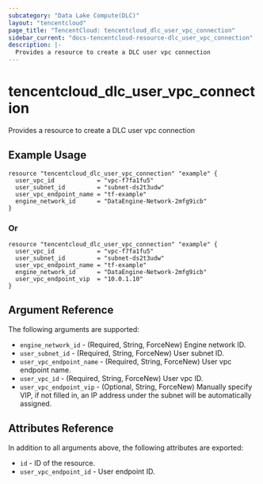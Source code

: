 ```yaml
---
subcategory: "Data Lake Compute(DLC)"
layout: "tencentcloud"
page_title: "TencentCloud: tencentcloud_dlc_user_vpc_connection"
sidebar_current: "docs-tencentcloud-resource-dlc_user_vpc_connection"
description: |-
  Provides a resource to create a DLC user vpc connection
---
```


# tencentcloud_dlc_user_vpc_connection

Provides a resource to create a DLC user vpc connection

## Example Usage

```hcl
resource "tencentcloud_dlc_user_vpc_connection" "example" {
  user_vpc_id            = "vpc-f7fa1fu5"
  user_subnet_id         = "subnet-ds2t3udw"
  user_vpc_endpoint_name = "tf-example"
  engine_network_id      = "DataEngine-Network-2mfg9icb"
}
```

### Or

```hcl
resource "tencentcloud_dlc_user_vpc_connection" "example" {
  user_vpc_id            = "vpc-f7fa1fu5"
  user_subnet_id         = "subnet-ds2t3udw"
  user_vpc_endpoint_name = "tf-example"
  engine_network_id      = "DataEngine-Network-2mfg9icb"
  user_vpc_endpoint_vip  = "10.0.1.10"
}
```

## Argument Reference

The following arguments are supported:

* `engine_network_id` - (Required, String, ForceNew) Engine network ID.
* `user_subnet_id` - (Required, String, ForceNew) User subnet ID.
* `user_vpc_endpoint_name` - (Required, String, ForceNew) User vpc endpoint name.
* `user_vpc_id` - (Required, String, ForceNew) User vpc ID.
* `user_vpc_endpoint_vip` - (Optional, String, ForceNew) Manually specify VIP, if not filled in, an IP address under the subnet will be automatically assigned.

## Attributes Reference

In addition to all arguments above, the following attributes are exported:

* `id` - ID of the resource.
* `user_vpc_endpoint_id` - User endpoint ID.


